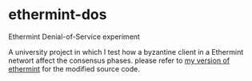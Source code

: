 # ethermint-dos
Ethermint Denial-of-Service experiment
 
A university project in which I test how a byzantine client in a Ethermint networt affect the consensus phases. please refer to [my version of ethermint](https://github.com/MarcoFavorito/ethermint) for the modified source code.
